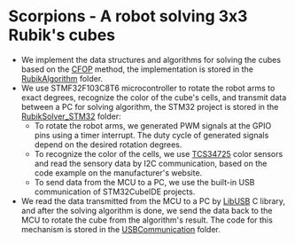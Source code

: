 # Scorpions - A robot solving 3x3 Rubik's cubes

* We implement the data structures and algorithms for solving the cubes based on the [CFOP](https://en.wikipedia.org/wiki/CFOP_method) method, the implementation is stored in the [RubikAlgorithm](https://github.com/phamvannhatvu/Scorpions/tree/main/CLI/RubikAlgorithm) folder.
* We use STMF32F103C8T6 microcontroller to rotate the robot arms to exact degrees, recognize the color of the cube's cells, and transmit data between a PC for solving algorithm, the STM32 project is stored in the [RubikSolver_STM32](https://github.com/phamvannhatvu/Scorpions/tree/main/RubikSolver_STM32) folder:
  * To rotate the robot arms, we generated PWM signals at the GPIO pins using a timer interrupt. The duty cycle of generated signals depend on the desired rotation degrees.
  * To recognize the color of the cells, we use [TCS34725](https://www.waveshare.com/wiki/TCS34725_Color_Sensor) color sensors and read the sensory data by I2C communication, based on the code example on the manufacturer's website.
  * To send data from the MCU to a PC, we use the built-in USB communication of STM32CubeIDE projects.
* We read the data transmitted from the MCU to a PC by [LibUSB](https://libusb.info/) C library, and after the solving algorithm is done, we send the data back to the MCU to rotate the cube from the algorithm's result. The code for this mechanism is stored in the [USBCommunication](https://github.com/phamvannhatvu/Scorpions/tree/main/CLI/USBCommunication) folder.
